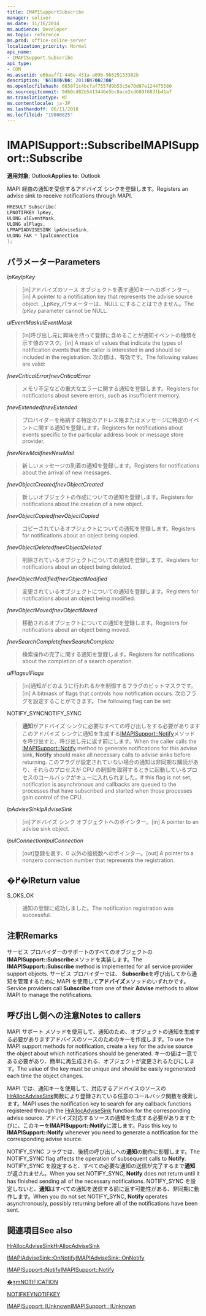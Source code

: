 ```yaml
---
title: IMAPISupportSubscribe
manager: soliver
ms.date: 11/16/2014
ms.audience: Developer
ms.topic: reference
ms.prod: office-online-server
localization_priority: Normal
api_name:
- IMAPISupport.Subscribe
api_type:
- COM
ms.assetid: e6baaff1-446e-431a-a09b-9b529153382b
description: '�ŏI�X�V��: 2011�N7��23��'
ms.openlocfilehash: 6658f1c4bcfaf7557d9b53c5e70d87e124475580
ms.sourcegitcommit: 9d60cd82b5413446e5bc8ace2cd689f683fb41a7
ms.translationtype: MT
ms.contentlocale: ja-JP
ms.lasthandoff: 06/11/2018
ms.locfileid: "19800825"
---
```

# <a name="imapisupportsubscribe"></a><span data-ttu-id="58055-103">IMAPISupport::Subscribe</span><span class="sxs-lookup"><span data-stu-id="58055-103">IMAPISupport::Subscribe</span></span>

  
  
<span data-ttu-id="58055-104">**適用対象**: Outlook</span><span class="sxs-lookup"><span data-stu-id="58055-104">**Applies to**: Outlook</span></span> 
  
<span data-ttu-id="58055-105">MAPI 経由の通知を受信するアドバイズ シンクを登録します。</span><span class="sxs-lookup"><span data-stu-id="58055-105">Registers an advise sink to receive notifications through MAPI.</span></span>
  
```cpp
HRESULT Subscribe(
LPNOTIFKEY lpKey,
ULONG ulEventMask,
ULONG ulFlags,
LPMAPIADVISESINK lpAdviseSink,
ULONG FAR * lpulConnection
);
```

## <a name="parameters"></a><span data-ttu-id="58055-106">パラメーター</span><span class="sxs-lookup"><span data-stu-id="58055-106">Parameters</span></span>

 <span data-ttu-id="58055-107">_lpKey_</span><span class="sxs-lookup"><span data-stu-id="58055-107">_lpKey_</span></span>
  
> <span data-ttu-id="58055-108">[in]アドバイズのソース オブジェクトを表す通知キーへのポインター。</span><span class="sxs-lookup"><span data-stu-id="58055-108">[in] A pointer to a notification key that represents the advise source object.</span></span> <span data-ttu-id="58055-109">_LpKey_パラメーターは、NULL にすることはできません。</span><span class="sxs-lookup"><span data-stu-id="58055-109">The  _lpKey_ parameter cannot be NULL.</span></span> 
    
 <span data-ttu-id="58055-110">_ulEventMask_</span><span class="sxs-lookup"><span data-stu-id="58055-110">_ulEventMask_</span></span>
  
> <span data-ttu-id="58055-111">[in]呼び出し元に興味を持って登録に含めることが通知イベントの種類を示す値のマスク。</span><span class="sxs-lookup"><span data-stu-id="58055-111">[in] A mask of values that indicate the types of notification events that the caller is interested in and should be included in the registration.</span></span> <span data-ttu-id="58055-112">次の値は、有効です。</span><span class="sxs-lookup"><span data-stu-id="58055-112">The following values are valid:</span></span>
    
 <span data-ttu-id="58055-113">_fnevCriticalError_</span><span class="sxs-lookup"><span data-stu-id="58055-113">_fnevCriticalError_</span></span>
  
> <span data-ttu-id="58055-114">メモリ不足などの重大なエラーに関する通知を登録します。</span><span class="sxs-lookup"><span data-stu-id="58055-114">Registers for notifications about severe errors, such as insufficient memory.</span></span>
    
 <span data-ttu-id="58055-115">_fnevExtended_</span><span class="sxs-lookup"><span data-stu-id="58055-115">_fnevExtended_</span></span>
  
> <span data-ttu-id="58055-116">プロバイダーを格納する特定のアドレス帳またはメッセージに特定のイベントに関する通知を登録します。</span><span class="sxs-lookup"><span data-stu-id="58055-116">Registers for notifications about events specific to the particular address book or message store provider.</span></span>
    
 <span data-ttu-id="58055-117">_fnevNewMail_</span><span class="sxs-lookup"><span data-stu-id="58055-117">_fnevNewMail_</span></span>
  
> <span data-ttu-id="58055-118">新しいメッセージの到着の通知を登録します。</span><span class="sxs-lookup"><span data-stu-id="58055-118">Registers for notifications about the arrival of new messages.</span></span> 
    
 <span data-ttu-id="58055-119">_fnevObjectCreated_</span><span class="sxs-lookup"><span data-stu-id="58055-119">_fnevObjectCreated_</span></span>
  
> <span data-ttu-id="58055-120">新しいオブジェクトの作成についての通知を登録します。</span><span class="sxs-lookup"><span data-stu-id="58055-120">Registers for notifications about the creation of a new object.</span></span>
    
 <span data-ttu-id="58055-121">_fnevObjectCopied_</span><span class="sxs-lookup"><span data-stu-id="58055-121">_fnevObjectCopied_</span></span>
  
> <span data-ttu-id="58055-122">コピーされているオブジェクトについての通知を登録します。</span><span class="sxs-lookup"><span data-stu-id="58055-122">Registers for notifications about an object being copied.</span></span>
    
 <span data-ttu-id="58055-123">_fnevObjectDeleted_</span><span class="sxs-lookup"><span data-stu-id="58055-123">_fnevObjectDeleted_</span></span>
  
> <span data-ttu-id="58055-124">削除されているオブジェクトについての通知を登録します。</span><span class="sxs-lookup"><span data-stu-id="58055-124">Registers for notifications about an object being deleted.</span></span>
    
 <span data-ttu-id="58055-125">_fnevObjectModified_</span><span class="sxs-lookup"><span data-stu-id="58055-125">_fnevObjectModified_</span></span>
  
> <span data-ttu-id="58055-126">変更されているオブジェクトについての通知を登録します。</span><span class="sxs-lookup"><span data-stu-id="58055-126">Registers for notifications about an object being modified.</span></span>
    
 <span data-ttu-id="58055-127">_fnevObjectMoved_</span><span class="sxs-lookup"><span data-stu-id="58055-127">_fnevObjectMoved_</span></span>
  
> <span data-ttu-id="58055-128">移動されるオブジェクトについての通知を登録します。</span><span class="sxs-lookup"><span data-stu-id="58055-128">Registers for notifications about an object being moved.</span></span>
    
 <span data-ttu-id="58055-129">_fnevSearchComplete_</span><span class="sxs-lookup"><span data-stu-id="58055-129">_fnevSearchComplete_</span></span>
  
> <span data-ttu-id="58055-130">検索操作の完了に関する通知を登録します。</span><span class="sxs-lookup"><span data-stu-id="58055-130">Registers for notifications about the completion of a search operation.</span></span>
    
 <span data-ttu-id="58055-131">_ulFlags_</span><span class="sxs-lookup"><span data-stu-id="58055-131">_ulFlags_</span></span>
  
> <span data-ttu-id="58055-132">[in]通知がどのように行われるかを制御するフラグのビットマスクです。</span><span class="sxs-lookup"><span data-stu-id="58055-132">[in] A bitmask of flags that controls how notification occurs.</span></span> <span data-ttu-id="58055-133">次のフラグを設定することができます。</span><span class="sxs-lookup"><span data-stu-id="58055-133">The following flag can be set:</span></span>
    
<span data-ttu-id="58055-134">NOTIFY_SYNC</span><span class="sxs-lookup"><span data-stu-id="58055-134">NOTIFY_SYNC</span></span> 
  
> <span data-ttu-id="58055-135">**通知**がアドバイズ シンクに必要なすべての呼び出しをする必要がありますこのアドバイズ シンクに通知を生成する[IMAPISupport::Notify](imapisupport-notify.md)メソッドを呼び出すと、呼び出し元に返す前にします。</span><span class="sxs-lookup"><span data-stu-id="58055-135">When the caller calls the [IMAPISupport::Notify](imapisupport-notify.md) method to generate notifications for this advise sink, **Notify** should make all necessary calls to advise sinks before returning.</span></span> <span data-ttu-id="58055-136">このフラグが設定されていない場合の通知は非同期な購読があり、それらのプロセスが CPU の制御を取得するときに起動しているプロセスのコールバックがキューに入れられました。</span><span class="sxs-lookup"><span data-stu-id="58055-136">If this flag is not set, notification is asynchronous and callbacks are queued to the processes that have subscribed and started when those processes gain control of the CPU.</span></span> 
    
 <span data-ttu-id="58055-137">_lpAdviseSink_</span><span class="sxs-lookup"><span data-stu-id="58055-137">_lpAdviseSink_</span></span>
  
> <span data-ttu-id="58055-138">[in]アドバイズ シンク オブジェクトへのポインター。</span><span class="sxs-lookup"><span data-stu-id="58055-138">[in] A pointer to an advise sink object.</span></span> 
    
 <span data-ttu-id="58055-139">_lpulConnection_</span><span class="sxs-lookup"><span data-stu-id="58055-139">_lpulConnection_</span></span>
  
> <span data-ttu-id="58055-140">[out]登録を表す、0 以外の接続数へのポインター。</span><span class="sxs-lookup"><span data-stu-id="58055-140">[out] A pointer to a nonzero connection number that represents the registration.</span></span>
    
## <a name="return-value"></a><span data-ttu-id="58055-141">�߂�l</span><span class="sxs-lookup"><span data-stu-id="58055-141">Return value</span></span>

<span data-ttu-id="58055-142">S_OK</span><span class="sxs-lookup"><span data-stu-id="58055-142">S_OK</span></span> 
  
> <span data-ttu-id="58055-143">通知の登録に成功しました。</span><span class="sxs-lookup"><span data-stu-id="58055-143">The notification registration was successful.</span></span>
    
## <a name="remarks"></a><span data-ttu-id="58055-144">注釈</span><span class="sxs-lookup"><span data-stu-id="58055-144">Remarks</span></span>

<span data-ttu-id="58055-145">サービス プロバイダーのサポートのすべてのオブジェクトの**IMAPISupport::Subscribe**メソッドを実装します。</span><span class="sxs-lookup"><span data-stu-id="58055-145">The **IMAPISupport::Subscribe** method is implemented for all service provider support objects.</span></span> <span data-ttu-id="58055-146">サービス プロバイダーでは、 **Subscribe**を呼び出してから通知を管理するために MAPI を使用して**アドバイズ**メソッドのいずれかです。</span><span class="sxs-lookup"><span data-stu-id="58055-146">Service providers call **Subscribe** from one of their **Advise** methods to allow MAPI to manage the notifications.</span></span> 
  
## <a name="notes-to-callers"></a><span data-ttu-id="58055-147">呼び出し側への注意</span><span class="sxs-lookup"><span data-stu-id="58055-147">Notes to callers</span></span>

<span data-ttu-id="58055-148">MAPI サポート メソッドを使用して、通知のため、オブジェクトの通知を生成する必要がありますアドバイスのソースのためのキーを作成します。</span><span class="sxs-lookup"><span data-stu-id="58055-148">To use the MAPI support methods for notification, create a key for the advise source the object about which notifications should be generated.</span></span> <span data-ttu-id="58055-149">キーの値は一意である必要があり、簡単に再生成される、オブジェクトが変更されるたびにします。</span><span class="sxs-lookup"><span data-stu-id="58055-149">The value of the key must be unique and should be easily regenerated each time the object changes.</span></span> 
  
<span data-ttu-id="58055-150">MAPI では、通知キーを使用して、対応するアドバイスのソースの[HrAllocAdviseSink](hrallocadvisesink.md)関数により登録されている任意のコールバック関数を検索します。</span><span class="sxs-lookup"><span data-stu-id="58055-150">MAPI uses the notification key to search for any callback functions registered through the [HrAllocAdviseSink](hrallocadvisesink.md) function for the corresponding advise source.</span></span> <span data-ttu-id="58055-151">アドバイズ対応するソースの通知を生成する必要がありますたびに、このキーを**IMAPISupport::Notify**に渡します。</span><span class="sxs-lookup"><span data-stu-id="58055-151">Pass this key to **IMAPISupport::Notify** whenever you need to generate a notification for the corresponding advise source.</span></span> 
  
<span data-ttu-id="58055-152">NOTIFY_SYNC フラグでは、後続の呼び出しへの**通知**の動作に影響します。</span><span class="sxs-lookup"><span data-stu-id="58055-152">The NOTIFY_SYNC flag affects the operation of subsequent calls to **Notify**.</span></span> <span data-ttu-id="58055-153">NOTIFY_SYNC を設定すると、すべての必要な通知の送信が完了するまで**通知**が返されません。</span><span class="sxs-lookup"><span data-stu-id="58055-153">When you set NOTIFY_SYNC, **Notify** does not return until it has finished sending all of the necessary notifications.</span></span> <span data-ttu-id="58055-154">NOTIFY_SYNC を設定しないと、**通知**はすべての通知を送信する前に返す可能性がある、非同期に動作します。</span><span class="sxs-lookup"><span data-stu-id="58055-154">When you do not set NOTIFY_SYNC, **Notify** operates asynchronously, possibly returning before all of the notifications have been sent.</span></span> 
  
## <a name="see-also"></a><span data-ttu-id="58055-155">関連項目</span><span class="sxs-lookup"><span data-stu-id="58055-155">See also</span></span>



[<span data-ttu-id="58055-156">HrAllocAdviseSink</span><span class="sxs-lookup"><span data-stu-id="58055-156">HrAllocAdviseSink</span></span>](hrallocadvisesink.md)
  
[<span data-ttu-id="58055-157">IMAPIAdviseSink::OnNotify</span><span class="sxs-lookup"><span data-stu-id="58055-157">IMAPIAdviseSink::OnNotify</span></span>](imapiadvisesink-onnotify.md)
  
[<span data-ttu-id="58055-158">IMAPISupport::Notify</span><span class="sxs-lookup"><span data-stu-id="58055-158">IMAPISupport::Notify</span></span>](imapisupport-notify.md)
  
[<span data-ttu-id="58055-159">�ʒm</span><span class="sxs-lookup"><span data-stu-id="58055-159">NOTIFICATION</span></span>](notification.md)
  
[<span data-ttu-id="58055-160">NOTIFKEY</span><span class="sxs-lookup"><span data-stu-id="58055-160">NOTIFKEY</span></span>](notifkey.md)
  
[<span data-ttu-id="58055-161">IMAPISupport: IUnknown</span><span class="sxs-lookup"><span data-stu-id="58055-161">IMAPISupport : IUnknown</span></span>](imapisupportiunknown.md)

